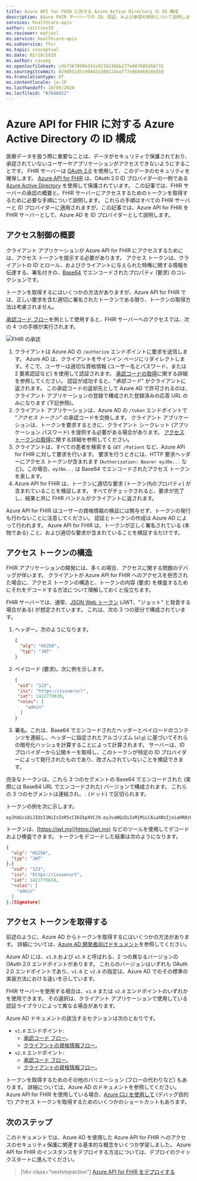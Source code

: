 ```yaml
---
title: Azure API for FHIR に対する Azure Active Directory の ID 構成
description: Azure FHIR サーバーでの ID、認証、および承認の原則について説明します。
services: healthcare-apis
author: caitlinv39
ms.reviewer: matjazl
ms.service: healthcare-apis
ms.subservice: fhir
ms.topic: conceptual
ms.date: 02/19/2019
ms.author: cavoeg
ms.openlocfilehash: cdb73670996341e9219230bb277e087009266f32
ms.sourcegitcommit: 829d951d5c90442a38012daaf77e86046018e5b9
ms.translationtype: HT
ms.contentlocale: ja-JP
ms.lasthandoff: 10/09/2020
ms.locfileid: "87846022"
---
```

# <a name="azure-active-directory-identity-configuration-for-azure-api-for-fhir"></a>Azure API for FHIR に対する Azure Active Directory の ID 構成

医療データを扱う際に重要なことは、データがセキュリティで保護されており、承認されていないユーザーやアプリケーションがアクセスできないようにすることです。 FHIR サーバーは [OAuth 2.0](https://oauth.net/2/) を使用して、このデータのセキュリティを確保します。 [Azure API for FHIR](https://azure.microsoft.com/services/azure-api-for-fhir/) は、OAuth 2.0 ID プロバイダーの一例である [Azure Active Directory](https://docs.microsoft.com/azure/active-directory/) を使用して保護されています。 この記事では、FHIR サーバーの承認の概要と、FHIR サーバーにアクセスするためのトークンを取得するために必要な手順について説明します。 これらの手順はすべての FHIR サーバーと ID プロバイダーに適用されますが、この記事では、Azure API for FHIR を FHIR サーバーとして、Azure AD を ID プロバイダーとして説明します。

## <a name="access-control-overview"></a>アクセス制御の概要

クライアント アプリケーションが Azure API for FHIR にアクセスするためには、アクセス トークンを提示する必要があります。 アクセス トークンは、クライアントの ID とロール、およびクライアントに与えられた特権に関する情報を伝達する、署名付きの、[Base64](https://en.wikipedia.org/wiki/Base64) でエンコードされたプロパティ (要求) のコレクションです。

トークンを取得するにはいくつかの方法がありますが、Azure API for FHIR では、正しい要求を含む適切に署名されたトークンである限り、トークンの取得方法は考慮されません。 

[承認コード フロー](https://docs.microsoft.com/azure/active-directory/develop/v1-protocols-oauth-code)を例として使用すると、FHIR サーバーへのアクセスでは、次の 4 つの手順が実行されます。

![FHIR の承認](media/azure-ad-hcapi/fhir-authorization.png)

1. クライアントは Azure AD の `/authorize` エンドポイントに要求を送信します。 Azure AD は、クライアントをサインイン ページにリダイレクトします。そこで、ユーザーは適切な資格情報 (ユーザー名とパスワード、または 2 要素認証など) を使用して認証されます。 [承認コードの取得](https://docs.microsoft.com/azure/active-directory/develop/v1-protocols-oauth-code#request-an-authorization-code)に関する詳細を参照してください。 認証が成功すると、"*承認コード*" がクライアントに返されます。 この承認コードの返却先として Azure AD で許可されるのは、クライアント アプリケーションの登録で構成された登録済みの応答 URL のみになります (下記参照)。
1. クライアント アプリケーションは、Azure AD の `/token` エンドポイントで "*アクセス トークン*" の承認コードを交換します。 クライアント アプリケーションは、トークンを要求するときに、クライアント シークレット (アプリケーション パスワード) を提供する必要がある場合があります。 [アクセス トークンの取得](https://docs.microsoft.com/azure/active-directory/develop/v1-protocols-oauth-code#use-the-authorization-code-to-request-an-access-token)に関する詳細を参照してください。
1. クライアントは、すべての患者を検索する `GET /Patient` など、Azure API for FHIR に対して要求を行います。 要求を行うときには、HTTP 要求ヘッダーにアクセス トークンが含まれます (`Authorization: Bearer eyJ0e...` など)。この場合、`eyJ0e...` は Base64 でエンコードされたアクセス トークンを表します。
1. Azure API for FHIR は、トークンに適切な要求 (トークン内のプロパティ) が含まれていることを検証します。 すべてがチェックされると、要求が完了し、結果と共に FHIR バンドルがクライアントに返されます。

Azure API for FHIR はユーザーの資格情報の検証には関与せず、トークンの発行も行わないことに注意してください。 認証とトークンの作成は Azure AD によって行われます。 Azure API for FHIR は、トークンが正しく署名されている (本物である) こと、および適切な要求が含まれていることを検証するだけです。

## <a name="structure-of-an-access-token"></a>アクセス トークンの構造

FHIR アプリケーションの開発には、多くの場合、アクセスに関する問題のデバッグが伴います。 クライアントが Azure API for FHIR へのアクセスを拒否された場合に、アクセス トークンの構造と、トークンの内容 (要求) を検査するためにそれをデコードする方法について理解しておくと役立ちます。 

FHIR サーバーでは、通常、[JSON Web トークン](https://en.wikipedia.org/wiki/JSON_Web_Token) (JWT、"ジョット" と発音する場合がある) が想定されています。 これは、次の 3 つの部分で構成されています。

1. ヘッダー。次のようになります。
    ```json
    {
      "alg": "HS256",
      "typ": "JWT"
    }
    ```
1. ペイロード (要求)。次に例を示します。
    ```json
    {
     "oid": "123",
     "iss": "https://issuerurl",
     "iat": 1422779638,
     "roles": [
        "admin"
      ]
    }
    ```
1. 署名。これは、Base64 でエンコードされたヘッダーとペイロードのコンテンツを連結し、ヘッダーに指定されたアルゴリズム (`alg`) に基づいてそれらの暗号化ハッシュを計算することによって計算されます。 サーバーは、ID プロバイダーから公開キーを取得し、このトークンが特定の ID プロバイダーによって発行されたものであり、改ざんされていないことを検証できます。

完全なトークンは、これら 3 つのセグメントの Base64 でエンコードされた (実際には Base64 URL でエンコードされた) バージョンで構成されます。 これらの 3 つのセグメントは連結され、`.` (ドット) で区切られます。

トークンの例を次に示します。

```
eyJhbGciOiJIUzI1NiIsInR5cCI6IkpXVCJ9.eyJvaWQiOiIxMjMiLCAiaXNzIjoiaHR0cHM6Ly9pc3N1ZXJ1cmwiLCJpYXQiOjE0MjI3Nzk2MzgsInJvbGVzIjpbImFkbWluIl19.gzSraSYS8EXBxLN_oWnFSRgCzcmJmMjLiuyu5CSpyHI
```

トークンは、[https://jwt.ms](https://jwt.ms) などのツールを使用してデコードおよび検査できます。 トークンをデコードした結果は次のようになります。

```json
{
  "alg": "HS256",
  "typ": "JWT"
}.{
  "oid": "123",
  "iss": "https://issuerurl",
  "iat": 1422779638,
  "roles": [
    "admin"
  ]
}.[Signature]
```

## <a name="obtaining-an-access-token"></a>アクセス トークンを取得する

前述のように、Azure AD からトークンを取得するにはいくつかの方法があります。 詳細については、[Azure AD 開発者向けドキュメント](https://docs.microsoft.com/azure/active-directory/develop/)を参照してください。

Azure AD には、`v1.0` および `v2.0` と呼ばれる、2 つの異なるバージョンの OAuth 2.0 エンドポイントがあります。 これらのバージョンはいずれも OAuth 2.0 エンドポイントであり、`v1.0` と `v2.0` の指定は、Azure AD でのその標準の実装方法における違いを示しています。 

FHIR サーバーを使用する場合は、`v1.0` または `v2.0` エンドポイントのいずれかを使用できます。 その選択は、クライアント アプリケーションで使用している認証ライブラリによって異なる場合があります。

Azure AD ドキュメントの該当するセクションは次のとおりです。

* `v1.0` エンドポイント:
    * [承認コード フロー](https://docs.microsoft.com/azure/active-directory/develop/v1-protocols-oauth-code)。
    * [クライアントの資格情報フロー](https://docs.microsoft.com/azure/active-directory/develop/v1-oauth2-client-creds-grant-flow)。
* `v2.0` エンドポイント:
    * [承認コード フロー](https://docs.microsoft.com/azure/active-directory/develop/v2-oauth2-auth-code-flow)。
    * [クライアントの資格情報フロー](https://docs.microsoft.com/azure/active-directory/develop/v2-oauth2-client-creds-grant-flow)。

トークンを取得するためのその他のバリエーション (フローの代わりなど) もあります。 詳細については、Azure AD のドキュメントを参照してください。 Azure API for FHIR を使用している場合、[Azure CLI を使用して](get-healthcare-apis-access-token-cli.md) (デバッグ目的で) アクセス トークンを取得するためのいくつかのショートカットもあります。

## <a name="next-steps"></a>次のステップ

このドキュメントでは、Azure AD を使用した Azure API for FHIR へのアクセスのセキュリティ保護に関連する基本的な概念をいくつか学習しました。 Azure API for FHIR のインスタンスをデプロイする方法については、デプロイのクイックスタートに進んでください。

>[!div class="nextstepaction"]
>[Azure API for FHIR をデプロイする](fhir-paas-portal-quickstart.md)